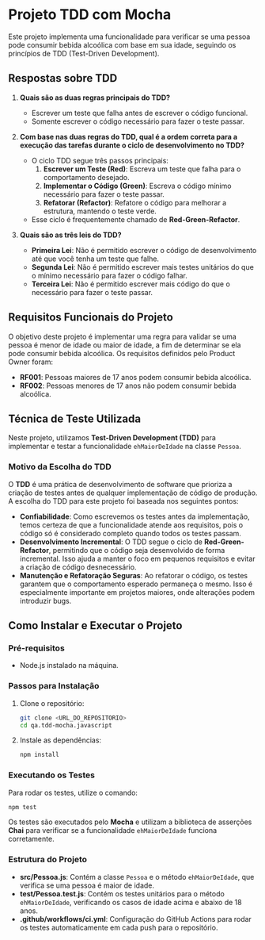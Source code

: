 
# Projeto TDD com Mocha

Este projeto implementa uma funcionalidade para verificar se uma pessoa pode consumir bebida alcoólica com base em sua idade, seguindo os princípios de TDD (Test-Driven Development).

## Respostas sobre TDD

1. **Quais são as duas regras principais do TDD?**
   - Escrever um teste que falha antes de escrever o código funcional.
   - Somente escrever o código necessário para fazer o teste passar.

2. **Com base nas duas regras do TDD, qual é a ordem correta para a execução das tarefas durante o ciclo de desenvolvimento no TDD?**
   - O ciclo TDD segue três passos principais:
     1. **Escrever um Teste (Red)**: Escreva um teste que falha para o comportamento desejado.
     2. **Implementar o Código (Green)**: Escreva o código mínimo necessário para fazer o teste passar.
     3. **Refatorar (Refactor)**: Refatore o código para melhorar a estrutura, mantendo o teste verde.
   - Esse ciclo é frequentemente chamado de **Red-Green-Refactor**.

3. **Quais são as três leis do TDD?**
   - **Primeira Lei**: Não é permitido escrever o código de desenvolvimento até que você tenha um teste que falhe.
   - **Segunda Lei**: Não é permitido escrever mais testes unitários do que o mínimo necessário para fazer o código falhar.
   - **Terceira Lei**: Não é permitido escrever mais código do que o necessário para fazer o teste passar.

## Requisitos Funcionais do Projeto

O objetivo deste projeto é implementar uma regra para validar se uma pessoa é menor de idade ou maior de idade, a fim de determinar se ela pode consumir bebida alcoólica. Os requisitos definidos pelo Product Owner foram:

- **RF001**: Pessoas maiores de 17 anos podem consumir bebida alcoólica.
- **RF002**: Pessoas menores de 17 anos não podem consumir bebida alcoólica.

## Técnica de Teste Utilizada

Neste projeto, utilizamos **Test-Driven Development (TDD)** para implementar e testar a funcionalidade `ehMaiorDeIdade` na classe `Pessoa`. 

### Motivo da Escolha do TDD

O **TDD** é uma prática de desenvolvimento de software que prioriza a criação de testes antes de qualquer implementação de código de produção. A escolha do TDD para este projeto foi baseada nos seguintes pontos:

- **Confiabilidade**: Como escrevemos os testes antes da implementação, temos certeza de que a funcionalidade atende aos requisitos, pois o código só é considerado completo quando todos os testes passam.
- **Desenvolvimento Incremental**: O TDD segue o ciclo de **Red-Green-Refactor**, permitindo que o código seja desenvolvido de forma incremental. Isso ajuda a manter o foco em pequenos requisitos e evitar a criação de código desnecessário.
- **Manutenção e Refatoração Seguras**: Ao refatorar o código, os testes garantem que o comportamento esperado permaneça o mesmo. Isso é especialmente importante em projetos maiores, onde alterações podem introduzir bugs.

## Como Instalar e Executar o Projeto

### Pré-requisitos

- Node.js instalado na máquina.

### Passos para Instalação

1. Clone o repositório:
   ```bash
   git clone <URL_DO_REPOSITORIO>
   cd qa.tdd-mocha.javascript
   ```

2. Instale as dependências:
   ```bash
   npm install
   ```

### Executando os Testes

Para rodar os testes, utilize o comando:

```bash
npm test
```

Os testes são executados pelo **Mocha** e utilizam a biblioteca de asserções **Chai** para verificar se a funcionalidade `ehMaiorDeIdade` funciona corretamente.

### Estrutura do Projeto

- **src/Pessoa.js**: Contém a classe `Pessoa` e o método `ehMaiorDeIdade`, que verifica se uma pessoa é maior de idade.
- **test/Pessoa.test.js**: Contém os testes unitários para o método `ehMaiorDeIdade`, verificando os casos de idade acima e abaixo de 18 anos.
- **.github/workflows/ci.yml**: Configuração do GitHub Actions para rodar os testes automaticamente em cada push para o repositório.
